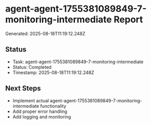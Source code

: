 # agent-agent-1755381089849-7-monitoring-intermediate Report

Generated: 2025-08-18T11:19:12.248Z

## Status
- Task: agent-agent-1755381089849-7-monitoring-intermediate
- Status: Completed
- Timestamp: 2025-08-18T11:19:12.248Z

## Next Steps
- Implement actual agent-agent-1755381089849-7-monitoring-intermediate functionality
- Add proper error handling
- Add logging and monitoring
